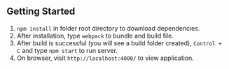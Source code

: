 ## Getting Started
1. `npm install` in folder root directory to download dependencies.
2. After installation, type `webpack` to bundle and build file.
3. After build is successful (you will see a build folder created), `Control + C` and type `npm start` to run server.
4. On browser, visit `http://localhost:4000/` to view application.


